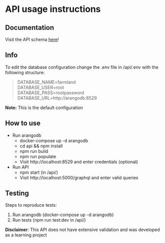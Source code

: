 # API usage instructions

## Documentation
Visit the API schema [here](https://motapinto.github.io/marketplace-graphql-api/api/doc/)!

## Info
To edit the database configuration change the .env file in /api/.env with the following structure:
>  DATABASE_NAME=farmland\
>  DATABASE_USER=root\
>  DATABASE_PASS=rootpassword\
>  DATABASE_URL=http://arangodb:8529

**Note:** This is the default configuration

## How to use
* Run arangodb
  * docker-compose up -d arangodb 
  * cd api && npm install
  * npm run build 
  * npm run populate 
  * Visit http://localhost:8529 and enter credentials (optional)
* Run API
  * npm start (in /api/)
  * Visit http://localhost:5000/graphql and enter valid queries

## Testing
Steps to reproduce tests:
1. Run arangodb (docker-compose up -d arangodb)
2. Run tests (npm run test:dev in /api/)

**Disclaimer**: This API does not have extensive validation and was developed as a learning project